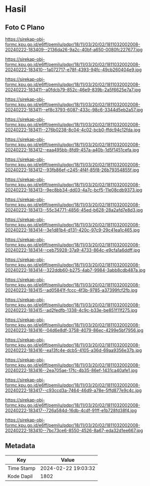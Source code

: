# Hasil

## Foto C Plano

https://sirekap-obj-formc.kpu.go.id/e6ff/pemilu/pdpr/18/11/03/20/02/1811032002008-20240222-183409--2136da26-9a2c-40bf-a650-0080fc227677.jpg

https://sirekap-obj-formc.kpu.go.id/e6ff/pemilu/pdpr/18/11/03/20/02/1811032002008-20240222-183410--1a072717-e78f-4393-94fc-49cb260404e9.jpg

https://sirekap-obj-formc.kpu.go.id/e6ff/pemilu/pdpr/18/11/03/20/02/1811032002008-20240222-183411--a0fdcb79-852c-46e9-839b-2a5f6625e7a7.jpg

https://sirekap-obj-formc.kpu.go.id/e6ff/pemilu/pdpr/18/11/03/20/02/1811032002008-20240222-183411--ef8c3793-6087-433c-98c6-3344d5eb2a57.jpg

https://sirekap-obj-formc.kpu.go.id/e6ff/pemilu/pdpr/18/11/03/20/02/1811032002008-20240222-183411--276b0238-8c04-4c02-bcb0-ffdc94c12fda.jpg

https://sirekap-obj-formc.kpu.go.id/e6ff/pemilu/pdpr/18/11/03/20/02/1811032002008-20240222-183412--eaa495bb-8fd9-457a-a40b-1d5f1451cefa.jpg

https://sirekap-obj-formc.kpu.go.id/e6ff/pemilu/pdpr/18/11/03/20/02/1811032002008-20240222-183412--93fb86ef-c245-4f4f-85f8-26b79354855f.jpg

https://sirekap-obj-formc.kpu.go.id/e6ff/pemilu/pdpr/18/11/03/20/02/1811032002008-20240222-183413--9ec8bb34-dd03-4a7c-bcf5-11e08cdb9373.jpg

https://sirekap-obj-formc.kpu.go.id/e6ff/pemilu/pdpr/18/11/03/20/02/1811032002008-20240222-183413--55c34771-4856-45ed-b628-28a2afd7e8d3.jpg

https://sirekap-obj-formc.kpu.go.id/e6ff/pemilu/pdpr/18/11/03/20/02/1811032002008-20240222-183414--3e1d81b4-d131-420c-97c9-29c41ea1c465.jpg

https://sirekap-obj-formc.kpu.go.id/e6ff/pemilu/pdpr/18/11/03/20/02/1811032002008-20240222-183414--ceb75928-37a9-4733-864c-e9cfa1a6ddff.jpg

https://sirekap-obj-formc.kpu.go.id/e6ff/pemilu/pdpr/18/11/03/20/02/1811032002008-20240222-183414--322ddb60-b275-4ab7-9984-3abb8cdb487a.jpg

https://sirekap-obj-formc.kpu.go.id/e6ff/pemilu/pdpr/18/11/03/20/02/1811032002008-20240222-183415--ad05841f-fccc-4f3b-9785-a37399fcf2fb.jpg

https://sirekap-obj-formc.kpu.go.id/e6ff/pemilu/pdpr/18/11/03/20/02/1811032002008-20240222-183415--ad2fedfb-1338-4c9c-b33e-be851f11f275.jpg

https://sirekap-obj-formc.kpu.go.id/e6ff/pemilu/pdpr/18/11/03/20/02/1811032002008-20240222-183416--04d6e8df-3758-4079-86ec-4299e5bf7956.jpg

https://sirekap-obj-formc.kpu.go.id/e6ff/pemilu/pdpr/18/11/03/20/02/1811032002008-20240222-183416--ea13fc4e-dcb5-4105-a36d-69aa9356e37b.jpg

https://sirekap-obj-formc.kpu.go.id/e6ff/pemilu/pdpr/18/11/03/20/02/1811032002008-20240222-183416--2ea705ae-17fc-4b35-86ef-1431ca40afe1.jpg

https://sirekap-obj-formc.kpu.go.id/e6ff/pemilu/pdpr/18/11/03/20/02/1811032002008-20240222-183417--c93ccd3a-7464-46d9-a78e-5ffd877e9c4c.jpg

https://sirekap-obj-formc.kpu.go.id/e6ff/pemilu/pdpr/18/11/03/20/02/1811032002008-20240222-183417--726a584d-16db-4cdf-91ff-e1b728fd38f4.jpg

https://sirekap-obj-formc.kpu.go.id/e6ff/pemilu/pdpr/18/11/03/20/02/1811032002008-20240222-183410--7bc73ce6-8550-4526-8a67-eda32d1ee667.jpg


## Metadata

| Key        | Value               |
| ---------- | ------------------- |
| Time Stamp | 2024-02-22 19:03:32 |
| Kode Dapil | 1802                |




